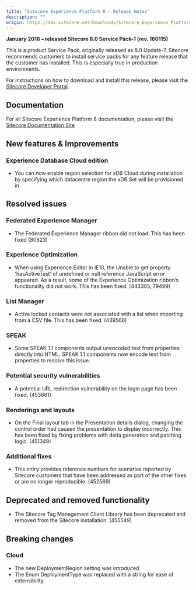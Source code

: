 ```yaml
---
title: "Sitecore Experience Platform 8 – Release Notes"
description: ""
origin: https://dev.sitecore.net/Downloads/Sitecore_Experience_Platform/8_0/Sitecore_Experience_Platform_80_Update7/Release_Notes
---
```


**January 2016 – released Sitecore 8.0 Service Pack-1 (rev. 160115)**

This is a product Service Pack, originally released as 8.0 Update-7. Sitecore recommends customers to install service packs for any feature release that the customer has installed. This is especially true in production environments.

For instructions on how to download and install this release, please visit the [Sitecore Developer Portal](/downloads/Sitecore_Experience_Platform/8_0/Sitecore_Experience_Platform_80_Update7).

## Documentation

For all Sitecore Experience Platform 8 documentation, please visit the [Sitecore Documentation Site](http://doc.sitecore.net/)

## New features & Improvements

### Experience Database Cloud edition

-   You can now enable region selection for xDB Cloud during installation by specifying which datacentre region the xDB Set will be provisioned in.

## Resolved issues

### Federated Experience Manager

-   The Federated Experience Manager ribbon did not load. This has been fixed (80823)

### Experience Optimization

-   When using Experience Editor in IE10, the Unable to get property 'hasActiveTest' of undefined or null reference JavaScript error appeared. As a result, some of the Experience Optimization ribbon’s functionality did not work. This has been fixed. (443305, 79499)

### List Manager

-   Active locked contacts were not associated with a list when importing from a CSV file. This has been fixed. (439566)

### SPEAK

-   Some SPEAK 1.1 components output unencoded text from properties directly into HTML. SPEAK 1.1 components now encode text from properties to resolve this issue.

### Potential security vulnerabilities

-   A potential URL redirection vulnerability on the login page has been fixed. (453661)

### Renderings and layouts

-   On the Final layout tab in the Presentation details dialog, changing the control order had caused the presentation to display incorrectly. This has been fixed by fixing problems with delta generation and patching logic. (451349)

### Additional fixes

-   This entry provides reference numbers for scenarios reported by Sitecore customers that have been addressed as part of the other fixes or are no longer reproducible. (452569)

## Deprecated and removed functionality

-   The Sitecore Tag Management Client Library has been deprecated and removed from the Sitecore installation. (455549)

## Breaking changes

### Cloud

-   The new DeploymentRegion setting was introduced.
-   The Enum DeploymentType was replaced with a string for ease of extensibility.